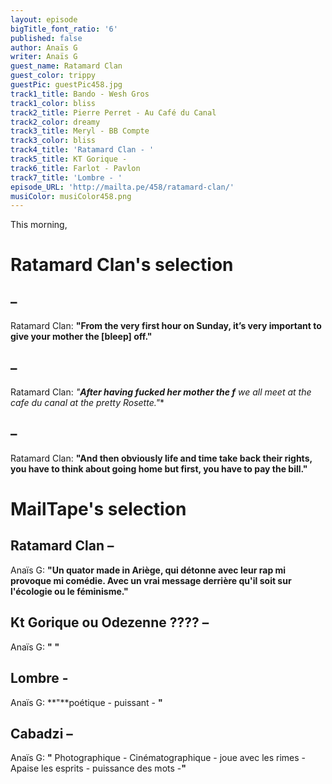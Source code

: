 ```yaml
---
layout: episode
bigTitle_font_ratio: '6'
published: false
author: Anaïs G
writer: Anaïs G
guest_name: Ratamard Clan
guest_color: trippy
guestPic: guestPic458.jpg
track1_title: Bando - Wesh Gros
track1_color: bliss
track2_title: Pierre Perret - Au Café du Canal
track2_color: dreamy
track3_title: Meryl - BB Compte
track3_color: bliss
track4_title: 'Ratamard Clan - '
track5_title: KT Gorique -
track6_title: Farlot - Pavlon
track7_title: 'Lombre - '
episode_URL: 'http://mailta.pe/458/ratamard-clan/'
musiColor: musiColor458.png
---
```


<p id="introduction">This morning, 
</b>
</p>

# Ratamard Clan's selection

##  – 
Ratamard Clan: **"**From the very first hour on Sunday, it’s very important to give your mother the [bleep] off.**"**

##  – 
Ratamard Clan: **"**After having fucked her mother the f*** we all meet at the cafe du canal at the pretty Rosette.**"**

##  – 
Ratamard Clan: **"**And then obviously life and time take back their rights, you have to think about going home but first, you have to pay the bill.**"**


# MailTape's selection

## Ratamard Clan – 
Anaïs G: **"**Un quator made in Ariège, qui détonne avec leur rap mi provoque mi comédie. Avec un vrai message derrière qu'il soit sur l'écologie ou le féminisme.**"**

## Kt Gorique ou Odezenne ???? – 
Anaïs G: **"** **"**

## Lombre -
Anaïs G: **"**poétique - puissant -  **"**

## Cabadzi – 
Anaïs G: **"** Photographique - Cinématographique - joue avec les rimes - Apaise les esprits - puissance des mots -**"** 

<p id="outroduction"> 
</p>
